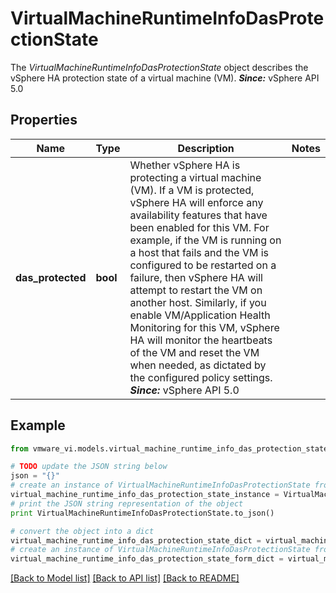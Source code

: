 # VirtualMachineRuntimeInfoDasProtectionState

The *VirtualMachineRuntimeInfoDasProtectionState* object describes the vSphere HA protection state of a virtual machine (VM).  ***Since:*** vSphere API 5.0 

## Properties
Name | Type | Description | Notes
------------ | ------------- | ------------- | -------------
**das_protected** | **bool** | Whether vSphere HA is protecting a virtual machine (VM).  If a VM is protected, vSphere HA will enforce any availability features that have been enabled for this VM. For example, if the VM is running on a host that fails and the VM is configured to be restarted on a failure, then vSphere HA will attempt to restart the VM on another host. Similarly, if you enable VM/Application Health Monitoring for this VM, vSphere HA will monitor the heartbeats of the VM and reset the VM when needed, as dictated by the configured policy settings.  ***Since:*** vSphere API 5.0  | 

## Example

```python
from vmware_vi.models.virtual_machine_runtime_info_das_protection_state import VirtualMachineRuntimeInfoDasProtectionState

# TODO update the JSON string below
json = "{}"
# create an instance of VirtualMachineRuntimeInfoDasProtectionState from a JSON string
virtual_machine_runtime_info_das_protection_state_instance = VirtualMachineRuntimeInfoDasProtectionState.from_json(json)
# print the JSON string representation of the object
print VirtualMachineRuntimeInfoDasProtectionState.to_json()

# convert the object into a dict
virtual_machine_runtime_info_das_protection_state_dict = virtual_machine_runtime_info_das_protection_state_instance.to_dict()
# create an instance of VirtualMachineRuntimeInfoDasProtectionState from a dict
virtual_machine_runtime_info_das_protection_state_form_dict = virtual_machine_runtime_info_das_protection_state.from_dict(virtual_machine_runtime_info_das_protection_state_dict)
```
[[Back to Model list]](../README.md#documentation-for-models) [[Back to API list]](../README.md#documentation-for-api-endpoints) [[Back to README]](../README.md)


